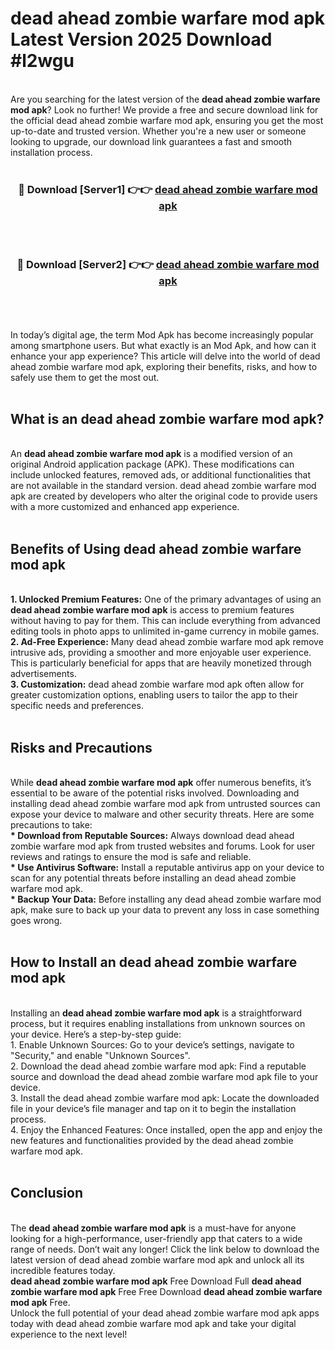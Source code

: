 # dead ahead zombie warfare mod apk Latest Version 2025 Download #l2wgu<br>
<br>
Are you searching for the latest version of the <strong>dead ahead zombie warfare mod apk</strong>? Look no further! We provide a free and secure download link for the official dead ahead zombie warfare mod apk, ensuring you get the most up-to-date and trusted version. Whether you're a new user or someone looking to upgrade, our download link guarantees a fast and smooth installation process.
<br>
<br>
<div align="center">
<h3>🔴 Download [Server1] 👉👉 <a href="https://modyolo.store/dead_ahead_zombie_warfare_mod_apk">dead ahead zombie warfare mod apk</a></h3><br>
<br>
<h3>🔴 Download [Server2] 👉👉 <a href="https://modyolo.store/=dead_ahead_zombie_warfare_mod_apk">dead ahead zombie warfare mod apk</a></h3><br>
</div>
<br>
<br>
In today’s digital age, the term Mod Apk has become increasingly popular among smartphone users. But what exactly is an Mod Apk, and how can it enhance your app experience? This article will delve into the world of dead ahead zombie warfare mod apk, exploring their benefits, risks, and how to safely use them to get the most out.
<br>
<br>
<h2>What is an dead ahead zombie warfare mod apk?</h2>
<br>
An <strong>dead ahead zombie warfare mod apk</strong> is a modified version of an original Android application package (APK). These modifications can include unlocked features, removed ads, or additional functionalities that are not available in the standard version. dead ahead zombie warfare mod apk are created by developers who alter the original code to provide users with a more customized and enhanced app experience.
<br>
<br>
<h2>Benefits of Using dead ahead zombie warfare mod apk</h2>
<br>
<strong> 1. Unlocked Premium Features:</strong> One of the primary advantages of using an <strong>dead ahead zombie warfare mod apk</strong> is access to premium features without having to pay for them. This can include everything from advanced editing tools in photo apps to unlimited in-game currency in mobile games.
<br>
<strong> 2. Ad-Free Experience:</strong> Many dead ahead zombie warfare mod apk remove intrusive ads, providing a smoother and more enjoyable user experience. This is particularly beneficial for apps that are heavily monetized through advertisements.
<br>
<strong> 3. Customization:</strong> dead ahead zombie warfare mod apk often allow for greater customization options, enabling users to tailor the app to their specific needs and preferences.
<br>
<br>
<h2>Risks and Precautions</h2>
<br>
While <strong>dead ahead zombie warfare mod apk</strong> offer numerous benefits, it’s essential to be aware of the potential risks involved. Downloading and installing dead ahead zombie warfare mod apk from untrusted sources can expose your device to malware and other security threats. Here are some precautions to take:
<br>
<strong> * Download from Reputable Sources:</strong> Always download dead ahead zombie warfare mod apk from trusted websites and forums. Look for user reviews and ratings to ensure the mod is safe and reliable.
<br>
<strong> * Use Antivirus Software:</strong> Install a reputable antivirus app on your device to scan for any potential threats before installing an dead ahead zombie warfare mod apk.
<br>
<strong> * Backup Your Data:</strong> Before installing any dead ahead zombie warfare mod apk, make sure to back up your data to prevent any loss in case something goes wrong.
<br>
<br>
<h2>How to Install an dead ahead zombie warfare mod apk</h2>
<br>
Installing an <strong>dead ahead zombie warfare mod apk</strong> is a straightforward process, but it requires enabling installations from unknown sources on your device. Here’s a step-by-step guide:
<br>
 1. Enable Unknown Sources: Go to your device’s settings, navigate to "Security," and enable "Unknown Sources".
<br>
 2. Download the dead ahead zombie warfare mod apk: Find a reputable source and download the dead ahead zombie warfare mod apk file to your device.
<br>
 3. Install the dead ahead zombie warfare mod apk: Locate the downloaded file in your device’s file manager and tap on it to begin the installation process.
<br>
 4. Enjoy the Enhanced Features: Once installed, open the app and enjoy the new features and functionalities provided by the dead ahead zombie warfare mod apk.
<br>
<br>
<h2><strong>Conclusion</strong></h2>
<br>
The <strong>dead ahead zombie warfare mod apk</strong> is a must-have for anyone looking for a high-performance, user-friendly app that caters to a wide range of needs. Don’t wait any longer! Click the link below to download the latest version of dead ahead zombie warfare mod apk and unlock all its incredible features today.
<br>
<strong>dead ahead zombie warfare mod apk</strong> Free Download Full <strong>dead ahead zombie warfare mod apk</strong> Free Free Download <strong>dead ahead zombie warfare mod apk</strong> Free.
<br>
Unlock the full potential of your dead ahead zombie warfare mod apk apps today with dead ahead zombie warfare mod apk and take your digital experience to the next level!

